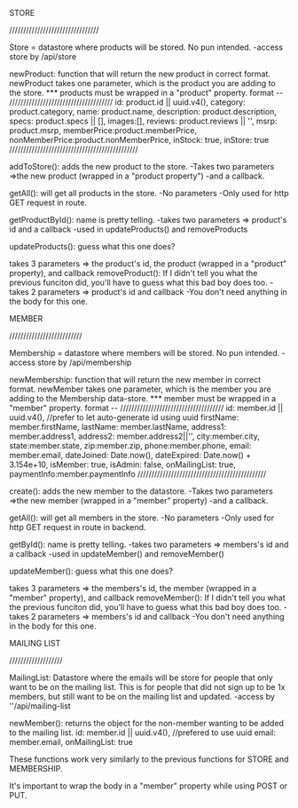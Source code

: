 STORE

////////////////////////////////

Store = datastore where products will be stored. No pun intended. -access store by /api/store

newProduct: function that will return the new product in correct format. newProduct takes one parameter, which is the product you are adding to the store. *** products must be wrapped in a "product" property. format -- ///////////////////////////////////// 
id: product.id || uuid.v4(), 
category: product.category, 
name: product.name, 
description: product.description, 
specs: product.specs || [], 
images:[], reviews: product.reviews || '',
 msrp: product.msrp, 
 memberPrice:product.memberPrice, 
 nonMemberPrice:product.nonMemberPrice, 
 inStock: true, 
 inStore: true //////////////////////////////////////////////

addToStore(): adds the new product to the store. -Takes two parameters =>the new product (wrapped in a "product property") -and a callback.

getAll(): will get all products in the store. -No parameters -Only used for http GET request in route.

getProductById(): name is pretty telling. -takes two parameters => product's id and a callback -used in updateProducts() and removeProducts

updateProducts(): guess what this one does?

takes 3 parameters => the product's id, the product (wrapped in a "product" property), and callback
removeProduct(): If I didn't tell you what the previous funciton did, you'll have to guess what this bad boy does too. -takes 2 parameters => product's id and callback -You don't need anything in the body for this one.

MEMBER

//////////////////////////

Membership = datastore where members will be stored. No pun intended. -access store by /api/membership

newMembership: function that will return the new member in correct format. newMember takes one parameter, which is the member you are adding to the Membership data-store. *** member must be wrapped in a "member" property. format -- /////////////////////////////////////
id: member.id || uuid.v4(), //prefer to let auto-generate id using uuid 
firstName: member.firstName, 
lastName: member.lastName, 
address1: member.address1, 
address2: member.address2||'', 
city:member.city, 
state:member.state, 
zip:member.zip, 
phone:member.phone, 
email: member.email, 
dateJoined: Date.now(), 
dateExpired: Date.now() + 3.154e+10, 
isMember: true,
isAdmin: false, 
onMailingList: true, 
paymentInfo:member.paymentInfo //////////////////////////////////////////////

create(): adds the new member to the datastore. -Takes two parameters =>the new member (wrapped in a "member" property) -and a callback.

getAll(): will get all members in the store. -No parameters -Only used for http GET request in route in backend.

getById(): name is pretty telling. -takes two parameters => members's id and a callback -used in updateMember() and removeMember()

updateMember(): guess what this one does?

takes 3 parameters => the members's id, the member (wrapped in a "member" property), and callback
removeMember(): If I didn't tell you what the previous funciton did, you'll have to guess what this bad boy does too. -takes 2 parameters => members's id and callback -You don't need anything in the body for this one.

MAILING LIST

///////////////////

MailingList: Datastore where the emails will be store for people that only want to be on the mailing list. This is for people that did not sign up to be 1x members, but still want to be on the mailing list and updated. -access by ''/api/mailing-list

newMember(): returns the object for the non-member wanting to be added to the mailing list. 
id: member.id || uuid.v4(), //prefered to use uuid 
email: member.email, 
onMailingList: true

These functions work very similarly to the previous functions for STORE and MEMBERSHIP.

It's important to wrap the body in a "member" property while using POST or PUT.